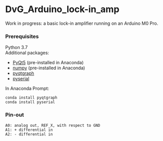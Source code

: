 # DvG_Arduino_lock-in_amp
Work in progress: a basic lock-in amplifier running on an Arduino M0 Pro.

### Prerequisites
Python 3.7\
Additional packages:
- [PyQt5](https://www.riverbankcomputing.com/software/pyqt/intro) (pre-installed in Anaconda)
- [numpy](http://www.numpy.org/) (pre-installed in Anaconda)
- [pyqtgraph](http://www.pyqtgraph.org/documentation/)
- [pyserial](https://pythonhosted.org/pyserial/)

In Anaconda Prompt:
```
conda install pyqtgraph
conda install pyserial
```

### Pin-out
```
A0: analog out, REF_X, with respect to GND
A1: + differential in
A2: - differential in
```
